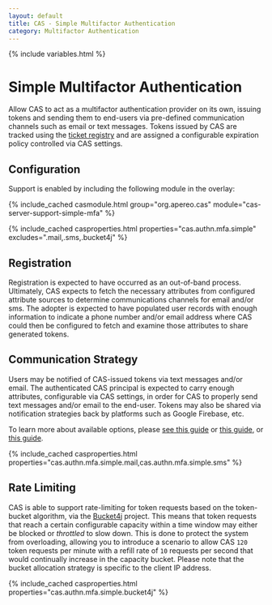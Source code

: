 ```yaml
---
layout: default
title: CAS - Simple Multifactor Authentication
category: Multifactor Authentication
---
```


{% include variables.html %}

# Simple Multifactor Authentication

Allow CAS to act as a multifactor authentication provider on its own, issuing tokens and sending them to end-users via pre-defined communication channels such as email 
or text messages. Tokens issued by CAS are tracked using the [ticket registry](../ticketing/Configuring-Ticketing-Components.html)
and are assigned a configurable expiration policy controlled via CAS settings.

## Configuration

Support is enabled by including the following module in the overlay:

{% include_cached casmodule.html group="org.apereo.cas" module="cas-server-support-simple-mfa" %}

{% include_cached casproperties.html properties="cas.authn.mfa.simple" excludes=".mail,.sms,.bucket4j" %}

## Registration

Registration is expected to have occurred as an out-of-band process. Ultimately, 
CAS expects to fetch the necessary attributes
from configured attribute sources to determine communications channels for 
email and/or sms. The adopter is expected to have populated
user records with enough information to indicate a phone number and/or email 
address where CAS could then be configured to fetch and
examine those attributes to share generated tokens.

## Communication Strategy

Users may be notified of CAS-issued tokens via text messages and/or email. The 
authenticated CAS principal is expected to carry enough attributes, 
configurable via CAS settings, in order for CAS to properly send text messages 
and/or email to the end-user. Tokens may also be shared
via notification strategies back by platforms such as Google Firebase, etc.

To learn more about available options, please [see this guide](../notifications/SMS-Messaging-Configuration.html) 
or [this guide](../notifications/Sending-Email-Configuration.html), or [this guide](../notifications/Notifications-Configuration.html).

{% include_cached casproperties.html properties="cas.authn.mfa.simple.mail,cas.authn.mfa.simple.sms" %}

## Rate Limiting

CAS is able to support rate-limiting for token requests based on the token-bucket 
algorithm, via the [Bucket4j](https://bucket4j.com/) project. This
means that token requests that reach a certain configurable capacity within
a time window may either be blocked or _throttled_ to slow down. This is done to
protect the system from overloading, allowing you to introduce a scenario to allow
CAS `120` token requests per minute with a refill rate of `10` requests per
second that would continually increase in the capacity bucket. Please note that the bucket allocation 
strategy is specific to the client IP address.

{% include_cached casproperties.html properties="cas.authn.mfa.simple.bucket4j" %}
